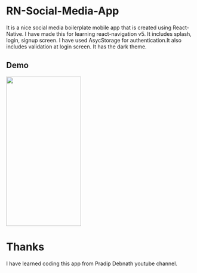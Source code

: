 # RN-Social-Media-App
It is a nice social media boilerplate mobile app that is created using React-Native.
I have made this for learning react-navigation v5. It includes splash, login, signup screen. 
I have used AsycStorage for authentication.It also includes validation at login screen.
It has the dark theme. 
## Demo
<img src="https://i.ibb.co/hDx8sRP/ezgif-1-2d68e7dff5b1.gif" width="200" height="400"/>

# Thanks
I have learned coding this app from Pradip Debnath youtube channel.
